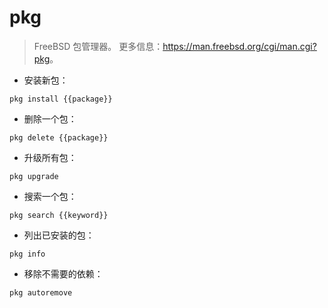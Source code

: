 # pkg

> FreeBSD 包管理器。
> 更多信息：<https://man.freebsd.org/cgi/man.cgi?pkg>。

- 安装新包：

`pkg install {{package}}`

- 删除一个包：

`pkg delete {{package}}`

- 升级所有包：

`pkg upgrade`

- 搜索一个包：

`pkg search {{keyword}}`

- 列出已安装的包：

`pkg info`

- 移除不需要的依赖：

`pkg autoremove`